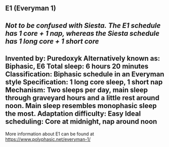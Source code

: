 E1 (Everyman 1)
-----------------------------------------------
***Not to be confused with Siesta.*** *The E1 schedule has 1 core + 1 nap, whereas the Siesta schedule has 1 long core + 1 short core*
-----------------------------------------------
**Invented by**: Puredoxyk
**Alternatively known as**: Biphasic, E6
**Total sleep**: 6 hours 20 minutes
**Classification**: Biphasic schedule in an Everyman style
**Specification**: 1 long core sleep, 1 short nap
**Mechanism**: Two sleeps per day, main sleep through graveyard hours and a little rest around noon. Main sleep resembles monophasic sleep the most.
**Adaptation difficulty**: Easy
**Ideal scheduling**: Core at midnight, nap around noon
-----------------------------------------------
More information about E1 can be found at <https://www.polyphasic.net/everyman-1/>